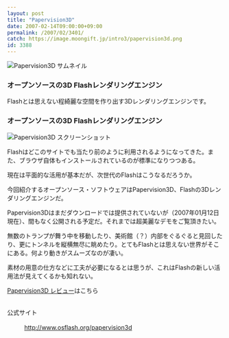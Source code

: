 ```yaml
---
layout: post
title: "Papervision3D"
date: 2007-02-14T09:00:00+09:00
permalink: /2007/02/3401/
catch: https://image.moongift.jp/intro3/papervision3d.png
id: 3388
---
```

 ![Papervision3D サムネイル](https://image.moongift.jp/intro3/papervision3d.t.png "Papervision3D サムネイル")
  

### オープンソースの3D Flashレンダリングエンジン
  
Flashとは思えない程綺麗な空間を作り出す3Dレンダリングエンジンです。  
<!--more-->  

### オープンソースの3D Flashレンダリングエンジン
  

![Papervision3D スクリーンショット](https://image.moongift.jp/intro3/papervision3d.png "Papervision3D スクリーンショット")

  

Flashはどこのサイトでも当たり前のように利用されるようになってきた。また、ブラウザ自体もインストールされているのが標準になりつつある。

  

現在は平面的な活用が基本だが、次世代のFlashはこうなるだろうか。

  

今回紹介するオープンソース・ソフトウェアはPapervision3D、Flashの3Dレンダリングエンジンだ。

  

Papervision3Dはまだダウンロードでは提供されていないが（2007年01月12日現在）、間もなく公開される予定だ。それまでは超美麗なデモをご覧頂きたい。

  

無数のトランプが舞う中を移動したり、美術館（？）内部をぐるぐると見回したり、更にトンネルを縦横無尽に眺めたり。とてもFlashとは思えない世界がそこにある。何より動きがスムーズなのが凄い。

  

素材の用意の仕方などに工夫が必要になるとは思うが、これはFlashの新しい活用法が見えてくるかも知れない。

  

[Papervision3D レビュー](http://oss.moongift.jp/review/i-3407.html)はこちら

  
<dl>
<br><dt>公式サイト</dt>
<br><dd><a href="http://www.osflash.org/papervision3d" target="_blank">http://www.osflash.org/papervision3d</a></dd>
<br>
</dl>